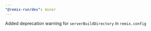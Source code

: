 ```yaml
---
"@remix-run/dev": minor
---
```


Added deprecation warning for `serverBuildDirectory` in `remix.config`
